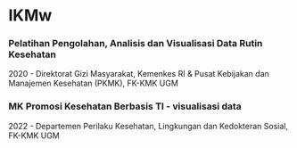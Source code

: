 # IKMw
### Pelatihan Pengolahan, Analisis dan Visualisasi Data Rutin Kesehatan
2020 - Direktorat Gizi Masyarakat, Kemenkes RI & Pusat Kebijakan dan Manajemen Kesehatan (PKMK), FK-KMK UGM

### MK Promosi Kesehatan Berbasis TI - visualisasi data 
2022 - Departemen Perilaku Kesehatan, Lingkungan dan Kedokteran Sosial, FK-KMK UGM
